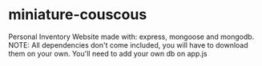 # miniature-couscous
Personal Inventory Website made with: express, mongoose and mongodb.
NOTE: 
All dependencies don't come included, you will have to download them on your own.
You'll need to add your own db on app.js
